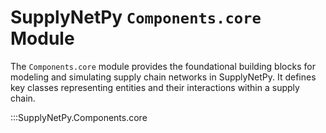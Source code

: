 # SupplyNetPy `Components.core` Module

The `Components.core` module provides the foundational building blocks for modeling and simulating supply chain networks in SupplyNetPy. It defines key classes representing entities and their interactions within a supply chain.

:::SupplyNetPy.Components.core
